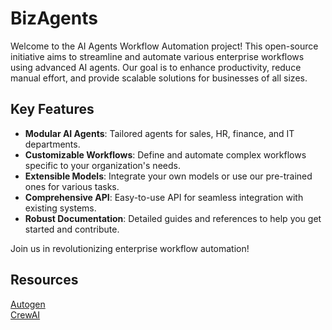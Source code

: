 # BizAgents
Welcome to the AI Agents Workflow Automation project! This open-source initiative aims to streamline and automate various enterprise workflows using advanced AI agents. Our goal is to enhance productivity, reduce manual effort, and provide scalable solutions for businesses of all sizes.

## Key Features

- **Modular AI Agents**: Tailored agents for sales, HR, finance, and IT departments.
- **Customizable Workflows**: Define and automate complex workflows specific to your organization's needs.
- **Extensible Models**: Integrate your own models or use our pre-trained ones for various tasks.
- **Comprehensive API**: Easy-to-use API for seamless integration with existing systems.
- **Robust Documentation**: Detailed guides and references to help you get started and contribute.

Join us in revolutionizing enterprise workflow automation!

## Resources
[Autogen](https://github.com/microsoft/autogen)  
[CrewAI](https://github.com/joaomdmoura/crewAI)  
